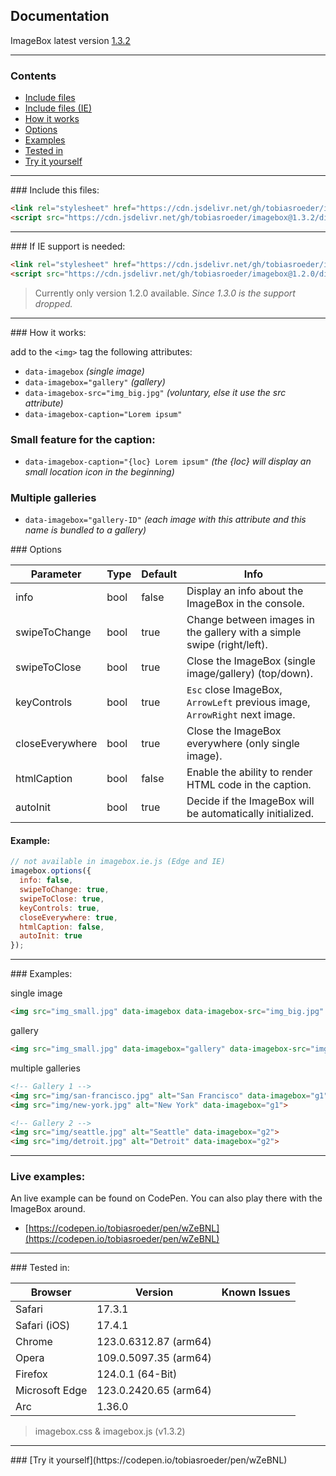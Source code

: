 ## Documentation

ImageBox latest version [1.3.2](https://github.com/tobiasroeder/imagebox/releases/tag/1.3.2)

***

### Contents

- [Include files](#include)
- [Include files (IE)](#include-ie)
- [How it works](#how-it-works)
- [Options](#options)
- [Examples](#examples)
- [Tested in](#tested-in)
- [Try it yourself](#try-out)

***

<div id="include"></div>
### Include this files:

```html
<link rel="stylesheet" href="https://cdn.jsdelivr.net/gh/tobiasroeder/imagebox@1.3.2/dist/imagebox.min.css">
<script src="https://cdn.jsdelivr.net/gh/tobiasroeder/imagebox@1.3.2/dist/imagebox.min.js"></script>
```
***

<div id="include-ie"></div>
### If IE support is needed:

```html
<link rel="stylesheet" href="https://cdn.jsdelivr.net/gh/tobiasroeder/imagebox@1.2.0/dist/imagebox.min.css">
<script src="https://cdn.jsdelivr.net/gh/tobiasroeder/imagebox@1.2.0/dist/imagebox.ie.min.js"></script>
```
> Currently only version 1.2.0 available. _Since 1.3.0 is the support dropped._

***

<div id="how-it-works"></div>
### How it works:

add to the `<img>` tag the following attributes:

- `data-imagebox` _(single image)_
- `data-imagebox="gallery"` _(gallery)_
- `data-imagebox-src="img_big.jpg"` _(voluntary, else it use the src attribute)_
- `data-imagebox-caption="Lorem ipsum"`

### Small feature for the caption:

- `data-imagebox-caption="{loc} Lorem ipsum"` _(the {loc} will display an small location icon in the beginning)_

### Multiple galleries

- `data-imagebox="gallery-ID"` _(each image with this attribute and this name is bundled to a gallery)_

<div id="options"></div>
### Options

Parameter | Type | Default | Info
--- | --- | --- | ---
info | bool | false | Display an info about the ImageBox in the console.
swipeToChange | bool | true | Change between images in the gallery with a simple swipe (right/left).
swipeToClose | bool | true | Close the ImageBox (single image/gallery) (top/down).
keyControls | bool | true | `Esc` close ImageBox, `ArrowLeft` previous image, `ArrowRight` next image.
closeEverywhere | bool | true | Close the ImageBox everywhere (only single image).
htmlCaption | bool | false | Enable the ability to render HTML code in the caption.
autoInit | bool | true | Decide if the ImageBox will be automatically initialized.

#### Example:

```javascript
// not available in imagebox.ie.js (Edge and IE)
imagebox.options({
  info: false,
  swipeToChange: true,
  swipeToClose: true,
  keyControls: true,
  closeEverywhere: true,
  htmlCaption: false,
  autoInit: true
});
```

***

<div id="examples"></div>
### Examples:

single image

```html
<img src="img_small.jpg" data-imagebox data-imagebox-src="img_big.jpg" data-imagebox-caption="Lorem ipsum">
```

gallery

```html
<img src="img_small.jpg" data-imagebox="gallery" data-imagebox-src="img_big.jpg" data-imagebox-caption="Lorem ipsum">
```

multiple galleries

```html
<!-- Gallery 1 -->
<img src="img/san-francisco.jpg" alt="San Francisco" data-imagebox="g1">
<img src="img/new-york.jpg" alt="New York" data-imagebox="g1">

<!-- Gallery 2 -->
<img src="img/seattle.jpg" alt="Seattle" data-imagebox="g2">
<img src="img/detroit.jpg" alt="Detroit" data-imagebox="g2">
```

***

### Live examples:

An live example can be found on CodePen. You can also play there with the ImageBox around.
- [https://codepen.io/tobiasroeder/pen/wZeBNL](https://codepen.io/tobiasroeder/pen/wZeBNL)

***

<div id="tested-in"></div>
### Tested in:

Browser | Version | Known Issues
--- | --- | ---
Safari | 17.3.1 |
Safari (iOS) | 17.4.1 |
Chrome | 123.0.6312.87 (arm64) |
Opera | 109.0.5097.35 (arm64) |
Firefox | 124.0.1 (64-Bit) |
Microsoft Edge | 123.0.2420.65 (arm64) |
Arc | 1.36.0 |

> imagebox.css & imagebox.js (v1.3.2)

***

<div id="try-out"></div>
### [Try it yourself](https://codepen.io/tobiasroeder/pen/wZeBNL)
